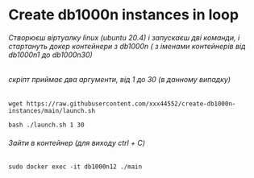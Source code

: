 # Create db1000n instances in loop
###### Створюєш віртуалку linux (ubuntu 20.4) і запускаєш дві команди, і стартануть докер контейнери з db1000n ( з іменами контейнерів від db1000n1 до db1000n30)
###### скріпт приймає два аргументи, від 1 до 30 (в данному випадку)
    wget https://raw.githubusercontent.com/xxx44552/create-db1000n-instances/main/launch.sh
  
    bash ./launch.sh 1 30

###### Зайти в контейнер (для виходу ctrl + C)

    sudo docker exec -it db1000n12 ./main
